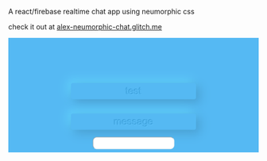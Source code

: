 A react/firebase realtime chat app using neumorphic css

check it out at [alex-neumorphic-chat.glitch.me](https://alex-neumorphic-chat.glitch.me/)

[![Chat App Screenshot](/readme_assets/screencapture-alex-neumorphic-chat-glitch-me-2020-03-28-16_29_44.png?raw=true)](https://alex-neumorphic-chat.glitch.me/)
